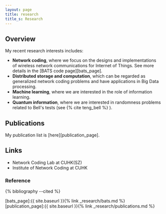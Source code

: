 ```yaml
---
layout: page
title: research
title_s: Research
---
```


## Overview
My recent research interests includes:
* **Network coding**, where we focus on the designs and implementations of wireless network communications for Internet of Things. See more details in the [BATS code page][bats_page].
* **Distributed storage and computation**, which can be regarded as generalized network coding problems and have applications in Big Data processing.
* **Machine learning**, where we are interested in the role of information learning.
* **Quantum information**, where we are interested in randomness problems related to Bell's tests (see {% cite teng_bell %} ).

## Publications

My publication list is [here][publication_page].

## Links

- Network Coding Lab at CUHK(SZ)
- Institute of Network Coding at CUHK

### Reference
{% bibliography --cited %}


[bats_page]:{{ site.baseurl }}{% link _research/bats.md %}
[publication_page]:{{ site.baseurl }}{% link _research/publications.md %}

